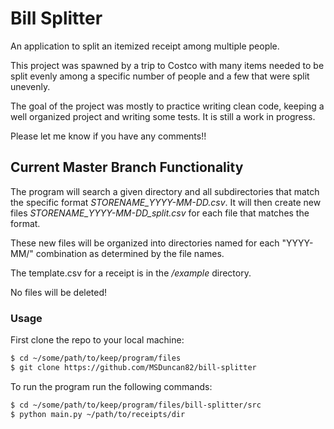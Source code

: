# Bill Splitter

An application to split an itemized receipt among multiple people.

This project was spawned by a trip to Costco with many items needed to be split evenly among a specific number of people and a few that were split unevenly.

The goal of the project was mostly to practice writing clean code, keeping a well organized project and writing some tests. It is still a work in progress.

Please let me know if you have any comments!!

## Current Master Branch Functionality

The program will search a given directory and all subdirectories that match the specific format *STORENAME_YYYY-MM-DD.csv*. It will then create new files *STORENAME_YYYY-MM-DD_split.csv* for each file that matches the format.

These new files will be organized into directories named for each "YYYY-MM/" combination as determined by the file names.

The template.csv for a receipt is in the */example* directory.

No files will be deleted!

### Usage

First clone the repo to your local machine:

```bash
$ cd ~/some/path/to/keep/program/files
$ git clone https://github.com/MSDuncan82/bill-splitter
```

To run the program run the following commands:

```bash
$ cd ~/some/path/to/keep/program/files/bill-splitter/src
$ python main.py ~/path/to/receipts/dir
```
